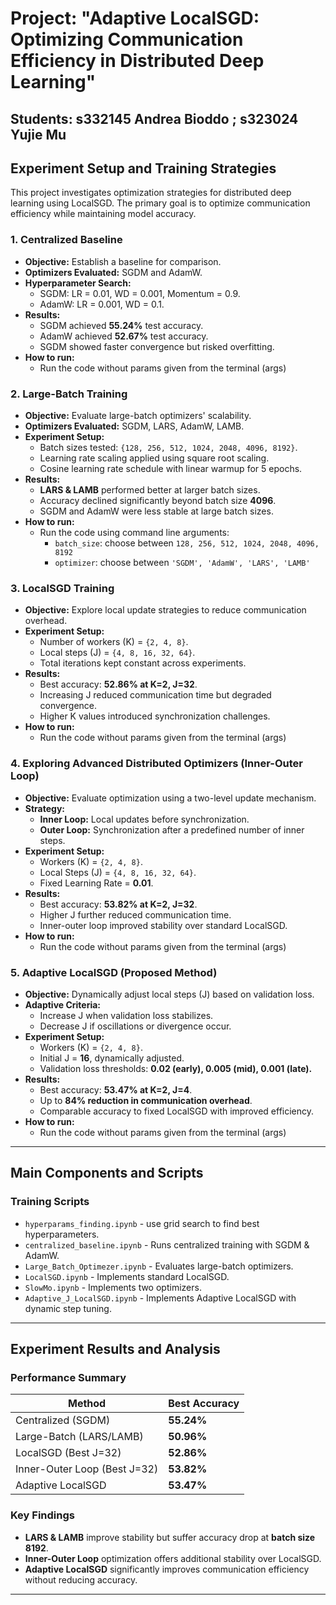 # Project: "Adaptive LocalSGD: Optimizing Communication Efficiency in Distributed Deep Learning"
## Students: s332145 Andrea Bioddo ; s323024 Yujie Mu 

## Experiment Setup and Training Strategies

This project investigates optimization strategies for distributed deep learning using LocalSGD. The primary goal is to optimize communication efficiency while maintaining model accuracy.

### **1. Centralized Baseline**
- **Objective:** Establish a baseline for comparison.
- **Optimizers Evaluated:** SGDM and AdamW.
- **Hyperparameter Search:**
  - SGDM: LR = 0.01, WD = 0.001, Momentum = 0.9.
  - AdamW: LR = 0.001, WD = 0.1.
- **Results:**
  - SGDM achieved **55.24%** test accuracy.
  - AdamW achieved **52.67%** test accuracy.
  - SGDM showed faster convergence but risked overfitting.
- **How to run:**
  - Run the code without params given from the terminal (args)

### **2. Large-Batch Training**
- **Objective:** Evaluate large-batch optimizers' scalability.
- **Optimizers Evaluated:** SGDM, LARS, AdamW, LAMB.
- **Experiment Setup:**
  - Batch sizes tested: `{128, 256, 512, 1024, 2048, 4096, 8192}`.
  - Learning rate scaling applied using square root scaling.
  - Cosine learning rate schedule with linear warmup for 5 epochs.
- **Results:**
  - **LARS & LAMB** performed better at larger batch sizes.
  - Accuracy declined significantly beyond batch size **4096**.
  - SGDM and AdamW were less stable at large batch sizes.
- **How to run:**
  - Run the code using command line arguments:
    - `batch_size`: choose between `128, 256, 512, 1024, 2048, 4096, 8192`
    - `optimizer`: choose between `'SGDM', 'AdamW', 'LARS', 'LAMB'`

### **3. LocalSGD Training**
- **Objective:** Explore local update strategies to reduce communication overhead.
- **Experiment Setup:**
  - Number of workers (K) = `{2, 4, 8}`.
  - Local steps (J) = `{4, 8, 16, 32, 64}`.
  - Total iterations kept constant across experiments.
- **Results:**
  - Best accuracy: **52.86% at K=2, J=32**.
  - Increasing J reduced communication time but degraded convergence.
  - Higher K values introduced synchronization challenges.
- **How to run:**
  - Run the code without params given from the terminal (args)

### **4. Exploring Advanced Distributed Optimizers (Inner-Outer Loop)**
- **Objective:** Evaluate optimization using a two-level update mechanism.
- **Strategy:**
  - **Inner Loop:** Local updates before synchronization.
  - **Outer Loop:** Synchronization after a predefined number of inner steps.
- **Experiment Setup:**
  - Workers (K) = `{2, 4, 8}`.
  - Local Steps (J) = `{4, 8, 16, 32, 64}`.
  - Fixed Learning Rate = **0.01**.
- **Results:**
  - Best accuracy: **53.82% at K=2, J=32**.
  - Higher J further reduced communication time.
  - Inner-outer loop improved stability over standard LocalSGD.
- **How to run:**
  - Run the code without params given from the terminal (args)

### **5. Adaptive LocalSGD (Proposed Method)**
- **Objective:** Dynamically adjust local steps (J) based on validation loss.
- **Adaptive Criteria:**
  - Increase J when validation loss stabilizes.
  - Decrease J if oscillations or divergence occur.
- **Experiment Setup:**
  - Workers (K) = `{2, 4, 8}`.
  - Initial J = **16**, dynamically adjusted.
  - Validation loss thresholds: **0.02 (early), 0.005 (mid), 0.001 (late).**
- **Results:**
  - Best accuracy: **53.47% at K=2, J=4**.
  - Up to **84% reduction in communication overhead**.
  - Comparable accuracy to fixed LocalSGD with improved efficiency.
- **How to run:**
  - Run the code without params given from the terminal (args)

---

## **Main Components and Scripts**

### **Training Scripts**
- `hyperparams_finding.ipynb` - use grid search to find best hyperparameters.
- `centralized_baseline.ipynb` - Runs centralized training with SGDM & AdamW.
- `Large_Batch_Optimezer.ipynb` - Evaluates large-batch optimizers.
- `LocalSGD.ipynb` - Implements standard LocalSGD.
- `SlowMo.ipynb` - Implements two optimizers.
- `Adaptive_J_LocalSGD.ipynb` - Implements Adaptive LocalSGD with dynamic step tuning.

---
## **Experiment Results and Analysis**

### **Performance Summary**
| Method | Best Accuracy | 
|--------|-------------|
| Centralized (SGDM) | **55.24%** | 
| Large-Batch (LARS/LAMB) | **50.96%** | 
| LocalSGD (Best J=32) | **52.86%** |
| Inner-Outer Loop (Best J=32) | **53.82%** | 
| Adaptive LocalSGD | **53.47%** | 

### **Key Findings**
- **LARS & LAMB** improve stability but suffer accuracy drop at **batch size 8192**.
- **Inner-Outer Loop** optimization offers additional stability over LocalSGD.
- **Adaptive LocalSGD** significantly improves communication efficiency without reducing accuracy.

---
